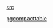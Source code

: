 [src](https://habr.com/ru/articles/169939/)

[pgcompacttable](https://github.com/dataegret/pgcompacttable)
